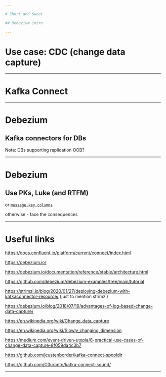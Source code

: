 ```yaml
---

# Short and Sweet

## Debezium intro

---
```


# Use case: CDC (change data capture)

---

# Kafka Connect

---

# Debezium

## Kafka connectors for DBs

Note: DBs supporting replication OOB?

---

# Debezium

## Use PKs, Luke (and RTFM)

or [`message.key.columns`](https://debezium.io/documentation/reference/connectors/postgresql.html#postgresql-property-message-key-columns)

otherwise - face the consequences

---

# Useful links

https://docs.confluent.io/platform/current/connect/index.html

https://debezium.io/

https://debezium.io/documentation/reference/stable/architecture.html

https://github.com/debezium/debezium-examples/tree/main/tutorial

https://strimzi.io/blog/2020/01/27/deploying-debezium-with-kafkaconnector-resource/ (just to mention strimzi)

https://debezium.io/blog/2018/07/19/advantages-of-log-based-change-data-capture/

https://en.wikipedia.org/wiki/Change_data_capture

https://en.wikipedia.org/wiki/Slowly_changing_dimension 

https://medium.com/event-driven-utopia/8-practical-use-cases-of-change-data-capture-8f059da4c3b7

https://github.com/jcustenborder/kafka-connect-spooldir

https://github.com/C0urante/kafka-connect-sound/

---